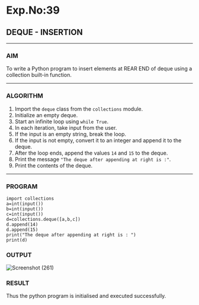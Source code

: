 # Exp.No:39  
## DEQUE - INSERTION

---

### AIM  
To write a Python program to insert elements at REAR END of deque using a collection built-in function.

---

### ALGORITHM  

1. Import the `deque` class from the `collections` module.  
2. Initialize an empty deque.  
3. Start an infinite loop using `while True`.  
4. In each iteration, take input from the user.  
5. If the input is an empty string, break the loop.  
6. If the input is not empty, convert it to an integer and append it to the deque.  
7. After the loop ends, append the values `14` and `15` to the deque.  
8. Print the message `"The deque after appending at right is :"`.  
9. Print the contents of the deque.  

---

### PROGRAM  

```
import collections
a=int(input())
b=int(input())
c=int(input())
d=collections.deque([a,b,c])
d.append(14)
d.append(15)
print("The deque after appending at right is : ")
print(d)

```

### OUTPUT
![Screenshot (261)](https://github.com/user-attachments/assets/c7e96fbd-4afe-4dcd-b6af-53cedbcec71e)

### RESULT
Thus the python program is initialised and executed successfully.
